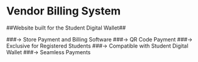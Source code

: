 # Vendor Billing System

##Website built for the Student Digital Wallet##

###-> Store Payment and Billing Software
###-> QR Code Payment
###-> Exclusive for Registered Students
###-> Compatible with Student Digital Wallet
###-> Seamless Payments

